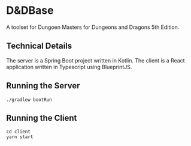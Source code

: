 # D&DBase

A toolset for Dungoen Masters for Dungeons and Dragons 5th Edition.

## Technical Details

The server is a Spring Boot project written in Kotlin. The client is a React application written in Typescript using BlueprintJS.

## Running the Server

```
./gradlew bootRun
```

## Running the Client

```
cd client
yarn start
```
